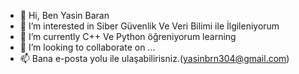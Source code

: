 - 👋 Hi, Ben Yasin Baran
- 👀 I’m interested in Siber Güvenlik Ve Veri Bilimi ile İlgileniyorum
- 🌱 I’m currently C++ Ve Python öğreniyorum learning 
- 💞️ I’m looking to collaborate on ...
- 📫 Bana  e-posta yolu ile ulaşabilirisniz.(yasinbrn304@gmail.com)

<!---
uxas101/uxas101 is a ✨ special ✨ repository because its `README.md` (this file) appears on your GitHub profile.
You can click the Preview link to take a look at your changes.
--->
